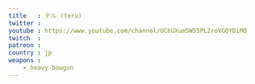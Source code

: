 ```yaml
---
title   : テル (teru)
twitter :
youtube : https://www.youtube.com/channel/UC6UXumSW55PL2roVGOYDiMQ
twitch  :
patreon :
country : jp
weapons :
    - heavy-bowgun
---
```

